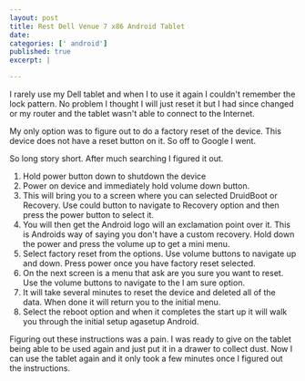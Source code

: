 ```yaml
---
layout: post
title: Rest Dell Venue 7 x86 Android Tablet 
date: 
categories: [' android']
published: true
excerpt: |

---
```


I rarely use my Dell tablet and when I to use it again I couldn't remember the lock pattern.  No problem I thought I will just reset it but I had since changed or my router and the tablet wasn't able to connect to the Internet.  

My  only option was to figure out to do a factory reset of the device.  This device does not have a reset  button on it.  So off to Google I went.

So long story short.  After much  searching I figured it out.  

1. Hold power button down to shutdown   the  device 
1. Power on device and immediately hold volume down button.
 1. This will bring you to a screen where you can selected DruidBoot or Recovery.  Use could button to navigate  to Recovery option and then press the power button to select it. 
 1. You will then get the Android logo will an exclamation point over it. This is Androids way of saying you don't have a custom recovery.  Hold down the power and press the volume up to get a mini menu. 
 1. Select factory reset from the options.  Use volume buttons to navigate up and down.  Press power once you have factory reset selected.
 1. On the next screen is a menu that ask are you sure you want to reset.  Use the volume buttons to navigate to the I am sure option.  
 1. It will take several minutes to reset the device and deleted all of the data.  When done it will return you to the initial menu.
 1. Select the reboot option and when it completes the start up it will walk you through the initial setup agasetup Android.
   
Figuring out these instructions was a pain.  I was ready to give on the tablet being able to be used again and just put it in a drawer to collect dust.  Now I can use the tablet again and it only took a few minutes once I figured out the instructions.  